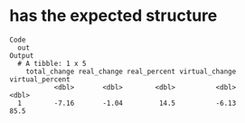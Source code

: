 # has the expected structure

    Code
      out
    Output
      # A tibble: 1 x 5
        total_change real_change real_percent virtual_change virtual_percent
               <dbl>       <dbl>        <dbl>          <dbl>           <dbl>
      1        -7.16       -1.04         14.5          -6.13            85.5

